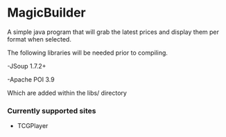 MagicBuilder
============

A simple java program that will grab the latest prices and display them per format when selected.

The following libraries will be needed prior to compiling.

-JSoup 1.7.2+

-Apache POI 3.9

Which are added within the libs/ directory

### Currently supported sites
* TCGPlayer
